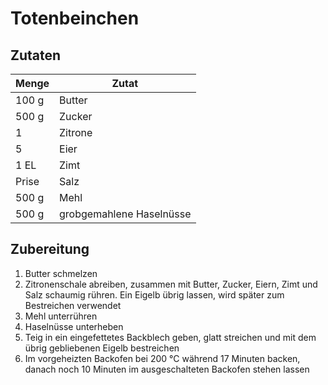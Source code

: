 # Totenbeinchen

## Zutaten

| Menge | Zutat |
| --- | --- |
| 100 g | Butter |
| 500 g | Zucker |
| 1 | Zitrone |
| 5 | Eier |
| 1 EL | Zimt |
| Prise | Salz |
| 500 g | Mehl |
| 500 g | grobgemahlene Haselnüsse |

## Zubereitung

1. Butter schmelzen
2. Zitronenschale abreiben, zusammen mit Butter, Zucker, Eiern, Zimt und Salz schaumig rühren. Ein Eigelb übrig lassen, wird später zum Bestreichen verwendet
3. Mehl unterrühren
4. Haselnüsse unterheben
5. Teig in ein eingefettetes Backblech geben, glatt streichen und mit dem übrig gebliebenen Eigelb bestreichen
6. Im vorgeheizten Backofen bei 200 °C während 17 Minuten backen, danach noch 10 Minuten im ausgeschalteten Backofen stehen lassen
